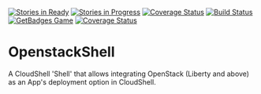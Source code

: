  [![Stories in Ready](https://badge.waffle.io/QualiSystems/Openstack-Shell.svg?label=ready&title=Ready)](http://waffle.io/QualiSystems/Openstack-Shell) [![Stories in Progress](https://badge.waffle.io/QualiSystems/Openstack-Shell.svg?label=in%20progress&title=In%20Progress)](http://waffle.io/QualiSystems/Openstack-Shell) [![Coverage Status](https://coveralls.io/repos/github/QualiSystems/Openstack-Shell/badge.svg?branch=develop)](https://coveralls.io/github/QualiSystems/Openstack-Shell?branch=develop) [![Build Status](https://travis-ci.org/QualiSystems/OpenStack-Shell.svg?branch=master)](https://travis-ci.org/QualiSystems/OpenStack-Shell) [![GetBadges Game](https://qualisystems-openstack-shell.getbadges.io/shield/company/qualisystems-openstack-shell)](https://qualisystems-openstack-shell.getbadges.io/?ref=shield-game) [![Coverage Status](https://coveralls.io/repos/github/QualiSystems/OpenStack-Shell/badge.svg?branch=develop)](https://coveralls.io/github/QualiSystems/OpenStack-Shell?branch=develop)

# OpenstackShell
A CloudShell 'Shell' that allows integrating OpenStack (Liberty and above) as an App's deployment option in CloudShell.

